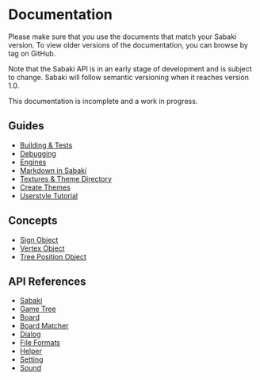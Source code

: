 # Documentation

Please make sure that you use the documents that match your Sabaki version. To view older versions of the documentation, you can browse by tag on GitHub.

Note that the Sabaki API is in an early stage of development and is subject to change. Sabaki will follow semantic versioning when it reaches version 1.0.

This documentation is incomplete and a work in progress.

## Guides

* [Building & Tests](guides/building-tests.md)
* [Debugging](guides/debugging.md)
* [Engines](guides/engines.md)
* [Markdown in Sabaki](guides/markdown.md)
* [Textures & Theme Directory](guides/theme-directory.md)
* [Create Themes](guides/create-themes.md)
* [Userstyle Tutorial](guides/userstyle-tutorial.md)

## Concepts

* [Sign Object](api/sign.md)
* [Vertex Object](api/vertex.md)
* [Tree Position Object](api/treeposition.md)

## API References

* [Sabaki](api/sabaki.md)
* [Game Tree](api/gametree.md)
* [Board](api/board.md)
* [Board Matcher](api/boardmatcher.md)
* [Dialog](api/dialog.md)
* [File Formats](api/fileformats.md)
* [Helper](api/helper.md)
* [Setting](api/setting.md)
* [Sound](api/sound.md)
